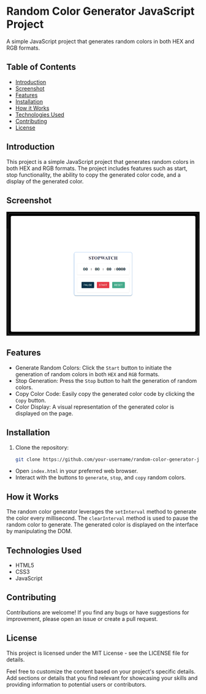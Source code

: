 # Random Color Generator JavaScript Project

A simple JavaScript project that generates random colors in both HEX and RGB formats.

## Table of Contents

- [Introduction](#introduction)
- [Screenshot](#screenshot)
- [Features](#features)
- [Installation](#installation)
- [How it Works](#how-it-Works)
- [Technologies Used](#technologies-used)
- [Contributing](#contributing)
- [License](#license)

## Introduction

This project is a simple JavaScript project that generates random colors in both HEX and RGB formats. The project includes features such as start, stop functionality, the ability to copy the generated color code, and a display of the generated color.

## Screenshot

![App Screenshot](https://raw.githubusercontent.com/BCAPATHSHALA/Stopwatch-JavaScript-Project/master/Stopwatch%20Javascript%20Project.png)

## Features

- Generate Random Colors: Click the `Start` button to initiate the generation of random colors in both `HEX` and `RGB` formats.
- Stop Generation: Press the `Stop` button to halt the generation of random colors.
- Copy Color Code: Easily copy the generated color code by clicking the `Copy` button.
- Color Display: A visual representation of the generated color is displayed on the page.

## Installation

1. Clone the repository:

   ```bash
   git clone https://github.com/your-username/random-color-generator-javascript-project.git

   ```

- Open `index.html` in your preferred web browser.
- Interact with the buttons to `generate`, `stop`, and `copy` random colors.

## How it Works

The random color generator leverages the `setInterval` method to generate the color every millisecond. The `clearInterval` method is used to pause the random color to generate. The generated color is displayed on the interface by manipulating the DOM.

## Technologies Used

- HTML5
- CSS3
- JavaScript

## Contributing

Contributions are welcome! If you find any bugs or have suggestions for improvement, please open an issue or create a pull request.

## License

This project is licensed under the MIT License - see the LICENSE file for details.

Feel free to customize the content based on your project's specific details. Add sections or details that you find relevant for showcasing your skills and providing information to potential users or contributors.
